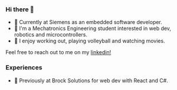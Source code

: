 ### Hi there 👋
- 🤖 Currently at Siemens as an embedded software developer.
- 🙂 I'm a Mechatronics Engineering student interested in web dev, robotics and microcontrollers.
- 🏓 I enjoy working out, playing volleyball and watching movies.

Feel free to reach out to me on my [linkedin!](https://www.linkedin.com/in/douglas-huang-b8b521209/)

### Experiences
- 🔭 Previously at Brock Solutions for web dev with React and C#.

<!--
**douglashuangg/douglashuangg** is a ✨ _special_ ✨ repository because its `README.md` (this file) appears on your GitHub profile.

Here are some ideas to get you started:

- 🔭 I’m currently working on ...
- 🌱 I’m currently learning ...
- 👯 I’m looking to collaborate on ...
- 🤔 I’m looking for help with ...
- 💬 Ask me about ...
- 📫 How to reach me: ...
- 😄 Pronouns: ...
- ⚡ Fun fact: ...
-->
